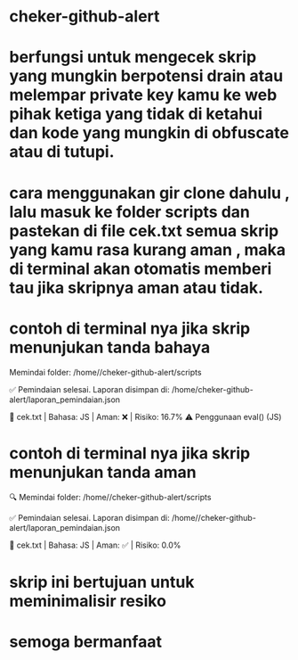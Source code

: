 # cheker-github-alert
# berfungsi untuk mengecek skrip yang mungkin berpotensi drain atau melempar private key kamu ke web pihak ketiga yang tidak di ketahui dan kode yang mungkin di obfuscate atau di tutupi.
# cara menggunakan gir clone dahulu , lalu masuk ke folder scripts dan pastekan di file cek.txt semua skrip yang kamu rasa kurang aman , maka di terminal akan otomatis memberi tau jika skripnya aman atau tidak.
# contoh di terminal nya jika skrip menunjukan tanda bahaya 
 Memindai folder:  /home//cheker-github-alert/scripts

✅ Pemindaian selesai. Laporan disimpan di:  /home/cheker-github-alert/laporan_pemindaian.json

📄 cek.txt | Bahasa: JS | Aman: ❌ | Risiko: 16.7%
   ⚠️  Penggunaan eval() (JS)
   
# contoh di terminal nya jika skrip menunjukan tanda aman 
🔍 Memindai folder:  /home//cheker-github-alert/scripts

✅ Pemindaian selesai. Laporan disimpan di:  /home//cheker-github-alert/laporan_pemindaian.json

📄 cek.txt | Bahasa: JS | Aman: ✅ | Risiko: 0.0%

# skrip ini bertujuan untuk meminimalisir resiko 
# semoga bermanfaat 
